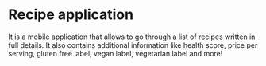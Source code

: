 # Recipe application

It is a mobile application that allows to go through a list of recipes written in full details. 
It also contains additional information like health score, price per serving, gluten free label, vegan label, vegetarian label and more!
